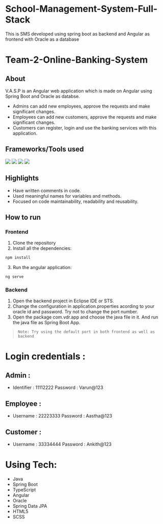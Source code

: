 # School-Management-System-Full-Stack
This is SMS developed using spring boot as backend and Angular as frontend with Oracle as a database

# Team-2-Online-Banking-System

## About
V.A.S.P is an Angular web application which is made on Angular using Spring Boot and Oracle as databse. 
- Admins can add new employees, approve the requests and make significant changes.
- Employees can add new customers, approve the requests and make significant changes.
- Customers can register, login and use the banking services with this application. 

## Frameworks/Tools used

![](https://img.shields.io/badge/Angular-DD0031?style=for-the-badge&logo=angular&logoColor=white)  ![](https://img.shields.io/badge/Spring-6AAD3D?style=for-the-badge&logo=spring&logoColor=white) ![](https://img.shields.io/badge/Java-FFFFFF?style=for-the-badge&logo=java&logoColor=red) ![](https://img.shields.io/badge/oracle-ed1c24?style=for-the-badge&logo=oracle&logoColor=white)

## Highlights

- Have written comments in code.
- Used meaningful names for variables and methods.
- Focused on code maintainability, readability and reusability.

## How to run

### Frontend
1. Clone the repository
2. Install all the dependencies: 

```sh
npm install
```

3. Run the angular application: 

```sh
ng serve
```

### Backend

1. Open the backend project in Eclipse IDE or STS.
2. Change the configuration in application.properties acording to your oracle id and password. Try not to change the port number.
3. Open the package com.vdr.app and choose the java file in it. And run the java file as Spring Boot App.

> ```Note: Try using the default port in both frontend as well as backend ```



# Login credentials :

## Admin :
* Identifier : 11112222
   Password : Varun@123
   
## Employee :
* Username : 22223333
   Password : Aastha@123
 
## Customer :
* Username : 33334444
   Password : Ankith@123

# Using Tech:

* Java
* Spring Boot
* TypeScript
* Angular
* Oracle
* Spring Data JPA
* HTML5
* SCSS
